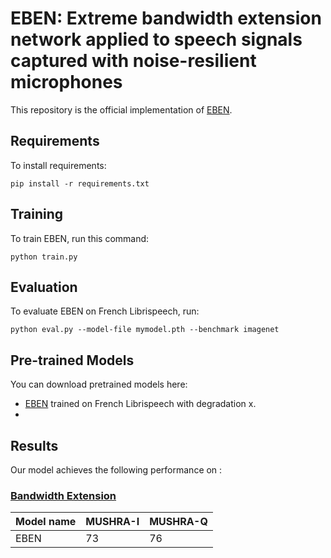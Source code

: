 # EBEN: Extreme bandwidth extension network applied to speech signals captured with noise-resilient microphones 	

This repository is the official implementation of [EBEN](https://arxiv.org/abs/2210.14090). 

## Requirements

To install requirements:

```setup
pip install -r requirements.txt
```

## Training

To train EBEN, run this command:

```train
python train.py
```

## Evaluation

To evaluate EBEN on French Librispeech, run:

```eval
python eval.py --model-file mymodel.pth --benchmark imagenet
```

## Pre-trained Models

You can download pretrained models here:

- [EBEN](https://drive.google.com/mymodel.pth) trained on French Librispeech with degradation x. 
- 

## Results

Our model achieves the following performance on :

### [Bandwidth Extension](https://paperswithcode.com/task/bandwidth-extension)

| Model name         |     MUSHRA-I    |    MUSHRA-Q    |
| ------------------ |---------------- | -------------- |
|   EBEN             |     73          |       76       |
